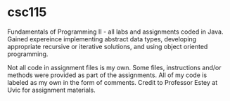 # csc115
Fundamentals of Programming II - all labs and assignments coded in Java. Gained expereince implementing abstract data types, developing appropriate recursive or iterative solutions, and using object oriented programming.

Not all code in assignment files is my own. Some files, instructions and/or methods were provided as part of the assignments. All of my code is labeled as my own in the form of comments. Credit to Professor Estey at Uvic for assignment materials.
